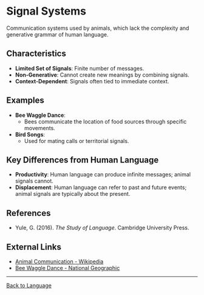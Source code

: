 # Signal Systems

Communication systems used by animals, which lack the complexity and generative grammar of human language.

## Characteristics

- **Limited Set of Signals**: Finite number of messages.
- **Non-Generative**: Cannot create new meanings by combining signals.
- **Context-Dependent**: Signals often tied to immediate context.

## Examples

- **Bee Waggle Dance**:
  - Bees communicate the location of food sources through specific movements.
- **Bird Songs**:
  - Used for mating calls or territorial signals.

## Key Differences from Human Language

- **Productivity**: Human language can produce infinite messages; animal signals cannot.
- **Displacement**: Human language can refer to past and future events; animal signals are typically about the present.

## References

- Yule, G. (2016). *The Study of Language*. Cambridge University Press.

## External Links

- [Animal Communication - Wikipedia](https://en.wikipedia.org/wiki/Animal_communication)
- [Bee Waggle Dance - National Geographic](https://www.nationalgeographic.com/animals/article/honeybee-waggle-dance-explained)

---

[Back to Language](README.md)
